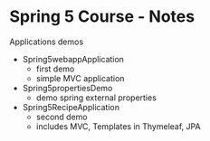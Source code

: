 # Spring 5 Course - Notes

Applications demos
- Spring5webappApplication
    - first demo
    - simple MVC application
- Spring5propertiesDemo
    - demo spring external properties
- Spring5RecipeApplication
    - second demo
    - includes MVC, Templates in Thymeleaf, JPA

